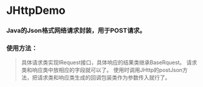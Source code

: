 # JHttpDemo
### Java的Json格式网络请求封装，用于POST请求。

### 使用方法：
>具体请求类实现IRequest接口，具体响应的结果类继承BaseRquest。
请求类和响应类中放相应的字段就可以了。
使用时调用JHttp的postJson方法，把请求类和响应类生成的回调包装类作为参数传入就行了。
